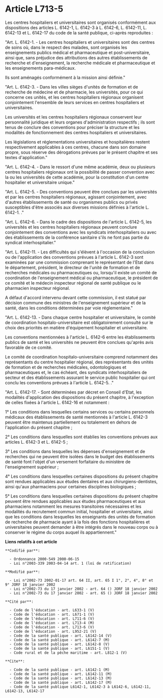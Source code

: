 # Article L713-5

Les centres hospitaliers et universitaires sont organisés conformément aux dispositions des articles L. 6142-1, L. 6142-3 à
L. 6142-6, L. 6142-11, L. 6142-13 et L. 6142-17 du code de la santé publique, ci-après reproduites :

"Art. L. 6142-1. - Les centres hospitaliers et universitaires sont des centres de soins où, dans le respect des malades, sont
organisés les enseignements publics médical et pharmaceutique et post-universitaire, ainsi que, sans préjudice des
attributions des autres établissements de recherche et d'enseignement, la recherche médicale et pharmaceutique et les
enseignements para-médicaux.

Ils sont aménagés conformément à la mission ainsi définie."

"Art. L. 6142-3. - Dans les villes sièges d'unités de formation et de recherche de médecine et de pharmacie, les universités,
pour ce qui concerne ces unités, et les centres hospitaliers régionaux organisent conjointement l'ensemble de leurs services
en centres hospitaliers et universitaires.

Les universités et les centres hospitaliers régionaux conservent leur personnalité juridique et leurs organes
d'administration respectifs ; ils sont tenus de conclure des conventions pour préciser la structure et les modalités de
fonctionnement des centres hospitaliers et universitaires.

Les législations et réglementations universitaires et hospitalières restent respectivement applicables à ces centres, chacune
dans son domaine propre, sous réserve des dérogations prévues par le présent chapitre et ses textes d'application."

"Art. L. 6142-4. - Dans le ressort d'une même académie, deux ou plusieurs centres hospitaliers régionaux ont la possibilité
de passer convention avec la ou les universités de cette académie, pour la constitution d'un centre hospitalier et
universitaire unique."

"Art. L. 6142-5. - Des conventions peuvent être conclues par les universités et par les centres hospitaliers régionaux,
agissant conjointement, avec d'autres établissements de santé ou organismes publics ou privés susceptibles d'être associés
aux diverses missions définies à l'article L. 6142-1. ."

"Art. L. 6142-6. - Dans le cadre des dispositions de l'article L. 6142-5, les universités et les centres hospitaliers
régionaux peuvent conclure conjointement des conventions avec les syndicats interhospitaliers ou avec des établissements de
la conférence sanitaire s'ils ne font pas partie du syndicat interhospitalier."

"Art. L. 6142-11. - Les difficultés qui s'élèvent à l'occasion de la conclusion ou de l'application des conventions prévues à
l'article L. 6142-3 sont examinées par une commission comprenant le représentant de l'Etat dans le département, président, le
directeur de l'unité de formation et de recherches médicales ou pharmaceutiques ou, lorsqu'il existe un comité de
coordination de l'enseignement médical ou pharmaceutique, le président de ce comité et le médecin inspecteur régional de
santé publique ou le pharmacien inspecteur régional.

A défaut d'accord intervenu devant cette commission, il est statué par décision commune des ministres de l'enseignement
supérieur et de la santé, dans les conditions déterminées par voie réglementaire."

"Art. L. 6142-13. - Dans chaque centre hospitalier et universitaire, le comité de coordination hospitalo-universitaire est
obligatoirement consulté sur le choix des priorités en matière d'équipement hospitalier et universitaire.

Les conventions mentionnées à l'article L. 6142-6 entre les établissements publics de santé et les universités ne peuvent
être conclues qu'après avis favorable de ce comité.

Le comité de coordination hospitalo-universitaire comprend notamment des représentants du centre hospitalier régional, des
représentants des unités de formation et de recherches médicales, odontologiques et pharmaceutiques et, le cas échéant, des
syndicats interhospitaliers de secteur et des établissements assurant le service public hospitalier qui ont conclu les
conventions prévues à l'article L. 6142-5. ."

"Art. L. 6142-17. - Sont déterminées par décret en Conseil d'Etat, les modalités d'application des dispositions du présent
chapitre, à l'exception de celles fixées à l'article L. 6142-16 et notamment :

1° Les conditions dans lesquelles certains services ou certains personnels médicaux des établissements de santé mentionnés à
l'article L. 6142-3 peuvent être maintenus partiellement ou totalement en dehors de l'application du présent chapitre ;

2° Les conditions dans lesquelles sont établies les conventions prévues aux articles L. 6142-3 et L. 6142-5 ;

3° Les conditions dans lesquelles les dépenses d'enseignement et de recherches qui ne peuvent être isolées dans le budget des
établissements de santé font l'objet d'un versement forfaitaire du ministère de l'enseignement supérieur ;

4° Les conditions dans lesquelles certaines dispositions du présent chapitre sont rendues applicables aux études dentaires et
aux chirurgiens-dentistes, ainsi qu'aux pharmaciens pour certaines disciplines biologiques ;

5° Les conditions dans lesquelles certaines dispositions du présent chapitre peuvent être rendues applicables aux études
pharmaceutiques et aux pharmaciens notamment les mesures transitoires nécessaires et les modalités du recrutement commun
initial, hospitalier et universitaire, ainsi que les conditions dans lesquelles les enseignants des unités de formation de
recherche de pharmacie ayant à la fois des fonctions hospitalières et universitaires peuvent demander à être intégrés dans le
nouveau corps ou à conserver le régime du corps auquel ils appartiennent."

**Liens relatifs à cet article**

	**Codifié par**:

	  - Ordonnance 2000-549 2000-06-15
	  - Loi n°2003-339 2003-04-14 art. 1 (loi de ratification)

	**Modifié par**:

	  - Loi n°2002-73 2002-01-17 art. 64 II, art. 65 I 1°, 2°, 4°, 8° et 9° JORF 18 janvier 2002
	  - Loi n°2002-73 du 17 janvier 2002 - art. 64 () JORF 18 janvier 2002
	  - Loi n°2002-73 du 17 janvier 2002 - art. 65 () JORF 18 janvier 2002

	**Cité par**:

	  - Code de l'éducation - art. L633-1 (V)
	  - Code de l'éducation - art. L671-1 (V)
	  - Code de l'éducation - art. L711-6 (V)
	  - Code de l'éducation - art. L713-4 (M)
	  - Code de l'éducation - art. L713-6 (V)
	  - Code de l'éducation - art. L952-21 (V)
	  - Code de la santé publique - art. L6142-14 (V)
	  - Code de la santé publique - art. L6142-7 (M)
	  - Code de la santé publique - art. L6142-8 (V)
	  - Code de la santé publique - art. L6151-1 (V)
	  - Code rural et de la pêche maritime - art. L812-1 (V)

	**Cite**:

	  - Code de la santé publique - art. L6142-1 (M)
	  - Code de la santé publique - art. L6142-11 (M)
	  - Code de la santé publique - art. L6142-13 (M)
	  - Code de la santé publique - art. L6142-17 (M)
	  - Code de la santé publique L6142-1, L6142-3 à L6142-6, L6142-11, L6142-13, L6142-17
